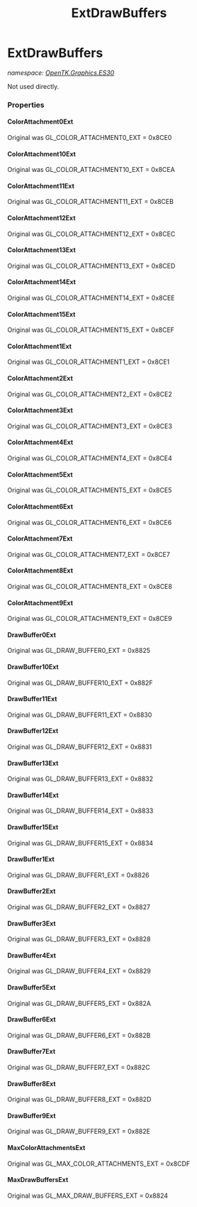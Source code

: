 ﻿---
title: ExtDrawBuffers
---

# ExtDrawBuffers
_namespace: [OpenTK.Graphics.ES30](N-OpenTK.Graphics.ES30.html)_

Not used directly.



### Properties

#### ColorAttachment0Ext
Original was GL_COLOR_ATTACHMENT0_EXT = 0x8CE0
#### ColorAttachment10Ext
Original was GL_COLOR_ATTACHMENT10_EXT = 0x8CEA
#### ColorAttachment11Ext
Original was GL_COLOR_ATTACHMENT11_EXT = 0x8CEB
#### ColorAttachment12Ext
Original was GL_COLOR_ATTACHMENT12_EXT = 0x8CEC
#### ColorAttachment13Ext
Original was GL_COLOR_ATTACHMENT13_EXT = 0x8CED
#### ColorAttachment14Ext
Original was GL_COLOR_ATTACHMENT14_EXT = 0x8CEE
#### ColorAttachment15Ext
Original was GL_COLOR_ATTACHMENT15_EXT = 0x8CEF
#### ColorAttachment1Ext
Original was GL_COLOR_ATTACHMENT1_EXT = 0x8CE1
#### ColorAttachment2Ext
Original was GL_COLOR_ATTACHMENT2_EXT = 0x8CE2
#### ColorAttachment3Ext
Original was GL_COLOR_ATTACHMENT3_EXT = 0x8CE3
#### ColorAttachment4Ext
Original was GL_COLOR_ATTACHMENT4_EXT = 0x8CE4
#### ColorAttachment5Ext
Original was GL_COLOR_ATTACHMENT5_EXT = 0x8CE5
#### ColorAttachment6Ext
Original was GL_COLOR_ATTACHMENT6_EXT = 0x8CE6
#### ColorAttachment7Ext
Original was GL_COLOR_ATTACHMENT7_EXT = 0x8CE7
#### ColorAttachment8Ext
Original was GL_COLOR_ATTACHMENT8_EXT = 0x8CE8
#### ColorAttachment9Ext
Original was GL_COLOR_ATTACHMENT9_EXT = 0x8CE9
#### DrawBuffer0Ext
Original was GL_DRAW_BUFFER0_EXT = 0x8825
#### DrawBuffer10Ext
Original was GL_DRAW_BUFFER10_EXT = 0x882F
#### DrawBuffer11Ext
Original was GL_DRAW_BUFFER11_EXT = 0x8830
#### DrawBuffer12Ext
Original was GL_DRAW_BUFFER12_EXT = 0x8831
#### DrawBuffer13Ext
Original was GL_DRAW_BUFFER13_EXT = 0x8832
#### DrawBuffer14Ext
Original was GL_DRAW_BUFFER14_EXT = 0x8833
#### DrawBuffer15Ext
Original was GL_DRAW_BUFFER15_EXT = 0x8834
#### DrawBuffer1Ext
Original was GL_DRAW_BUFFER1_EXT = 0x8826
#### DrawBuffer2Ext
Original was GL_DRAW_BUFFER2_EXT = 0x8827
#### DrawBuffer3Ext
Original was GL_DRAW_BUFFER3_EXT = 0x8828
#### DrawBuffer4Ext
Original was GL_DRAW_BUFFER4_EXT = 0x8829
#### DrawBuffer5Ext
Original was GL_DRAW_BUFFER5_EXT = 0x882A
#### DrawBuffer6Ext
Original was GL_DRAW_BUFFER6_EXT = 0x882B
#### DrawBuffer7Ext
Original was GL_DRAW_BUFFER7_EXT = 0x882C
#### DrawBuffer8Ext
Original was GL_DRAW_BUFFER8_EXT = 0x882D
#### DrawBuffer9Ext
Original was GL_DRAW_BUFFER9_EXT = 0x882E
#### MaxColorAttachmentsExt
Original was GL_MAX_COLOR_ATTACHMENTS_EXT = 0x8CDF
#### MaxDrawBuffersExt
Original was GL_MAX_DRAW_BUFFERS_EXT = 0x8824

